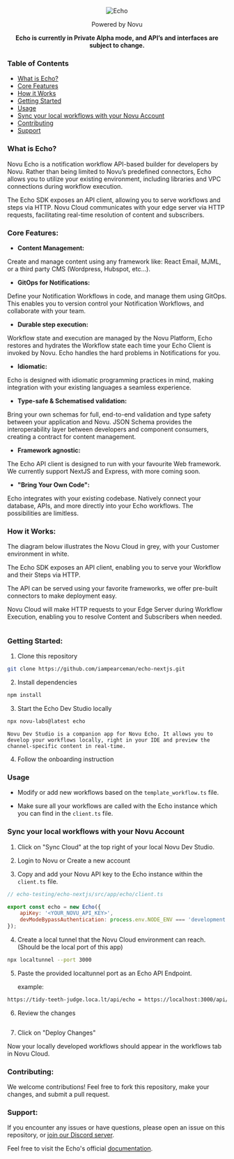 <div align="center">

![Echo](https://github.com/iampearceman/echo-nextjs/assets/63902456/48a44047-b732-4f86-a0aa-31a19d9b0215)

Powered by Novu

**Echo is currently in Private Alpha mode, and API’s and interfaces are subject to change.**

</div>

### Table of Contents

- [What is Echo?](#what-is-echo)
- [Core Features](#core-features)
- [How it Works](#how-it-works)
- [Getting Started](#getting-started)
- [Usage](#usage)
- [Sync your local workflows with your Novu Account](#sync-your-local-workflows-with-your-novu-account)
- [Contributing](#contributing)
- [Support](#support)

### What is Echo?

Novu Echo is a notification workflow API-based builder for developers by Novu.
Rather than being limited to Novu’s predefined connectors, Echo allows you to utilize your existing environment, including libraries and VPC connections during workflow execution.

The Echo SDK exposes an API client, allowing you to serve workflows and steps via HTTP. 
Novu Cloud communicates with your edge server via HTTP requests, facilitating real-time resolution of content and subscribers.

### Core Features:

- **Content Management:**

Create and manage content using any framework like: 
React Email, MJML, or a third party CMS (Wordpress, Hubspot, etc…).

- **GitOps for Notifications:**

Define your Notification Workflows in code, and manage them using GitOps. 
This enables you to version control your Notification Workflows, and collaborate with your team.

- **Durable step execution:**

Workflow state and execution are managed by the Novu Platform, Echo restores and hydrates the Workflow state each time your Echo Client is invoked by Novu. 
Echo handles the hard problems in Notifications for you.

- **Idiomatic:** 

Echo is designed with idiomatic programming practices in mind, making integration with your existing languages a seamless experience.

- **Type-safe & Schematised validation:**

Bring your own schemas for full, end-to-end validation and type safety between your application and Novu.
JSON Schema provides the interoperability layer between developers and component consumers, creating a contract for content management.

- **Framework agnostic:**

The Echo API client is designed to run with your favourite Web framework. 
We currently support NextJS and Express, with more coming soon.

- **"Bring Your Own Code":**

Echo integrates with your existing codebase. Natively connect your database, APIs, and more directly into your Echo workflows. The possibilities are limitless.

### How it Works:

The diagram below illustrates the Novu Cloud in grey, with your Customer environment in white.

The Echo SDK exposes an API client, enabling you to serve your Workflow and their Steps via HTTP.

The API can be served using your favorite frameworks, we offer pre-built connectors to make deployment easy.

Novu Cloud will make HTTP requests to your Edge Server during Workflow Execution, enabling you to resolve Content and Subscribers when needed.

<Image>

### Getting Started:

1. Clone this repository

```bash
git clone https://github.com/iampearceman/echo-nextjs.git
```

2. Install dependencies

```bash
npm install
```

3. Start the Echo Dev Studio locally

```bash
npx novu-labs@latest echo
```

    Novu Dev Studio is a companion app for Novu Echo. It allows you to develop your workflows locally, right in your IDE and preview the channel-specific content in real-time.


4. Follow the onboarding instruction


### Usage

- Modify or add new workflows based on the `template_workflow.ts` file.

- Make sure all your workflows are called with the Echo instance which you can find in the `client.ts` file.

### Sync your local workflows with your Novu Account

1. Click on "Sync Cloud" at the top right of your local Novu Dev Studio.

2. Login to Novu or Create a new account

3. Copy and add your Novu API key to the Echo instance within the `client.ts` file.

```javascript
// echo-testing/echo-nextjs/src/app/echo/client.ts

export const echo = new Echo({
    apiKey: '<YOUR_NOVU_API_KEY>',
    devModeBypassAuthentication: process.env.NODE_ENV === 'development'
});
```

4. Create a local tunnel that the Novu Cloud environment can reach. (Should be the local port of this app)

```bash
npx localtunnel --port 3000
```

5. Paste the provided localtunnel port as an Echo API Endpoint.

    example:
```bash
https://tidy-teeth-judge.loca.lt/api/echo = https://localhost:3000/api/echo
```

6. Review the changes

<image>

7. Click on "Deploy Changes"

Now your locally developed workflows should appear in the workflows tab in Novu Cloud.

### Contributing:

We welcome contributions! Feel free to fork this repository, make your changes, and submit a pull request.

### Support:

If you encounter any issues or have questions, please open an issue on this repository, or [join our Discord server](https://discord.gg/novu).

Feel free to visit the Echo's official [documentation](https://docs.novu.co/echo/introduction).
